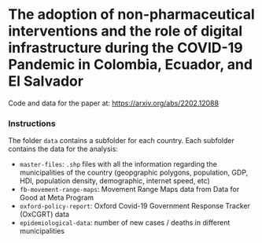 # The adoption of non-pharmaceutical interventions and the role of digital infrastructure during the COVID-19 Pandemic in Colombia, Ecuador, and El Salvador

Code and data for the paper at: https://arxiv.org/abs/2202.12088


### Instructions
The folder ```data``` contains a subfolder for each country. Each subfolder contains the data for the analysis:
- ```master-files```: ```.shp``` files with all the information regarding the municipalities of the country (geopgraphic polygons, population, GDP, HDI, population density, demographic, internet speed, etc)
- ```fb-movement-range-maps```: Movement Range Maps data from Data for Good at Meta Program
- ```oxford-policy-report```: Oxford Covid-19 Government Response Tracker (OxCGRT) data
- ```epidemiological-data```: number of new cases / deaths in different municipalities
